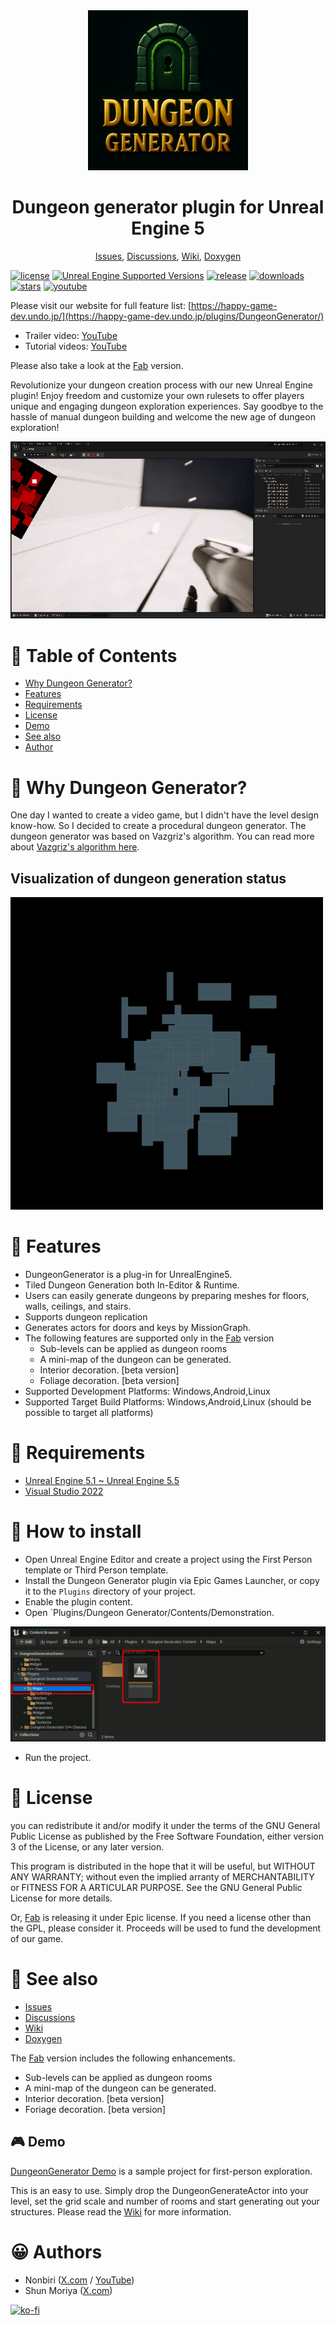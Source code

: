 <div align="center">
<img src="Document/DungeonGenerator-Logo.png" />
<h1>Dungeon generator plugin for Unreal Engine 5</h1>
<p>
<a href="https://github.com/shun126/UE5-DungeonGeneratorDemo/issues">Issues</a>,
<a href="https://github.com/shun126/UE5-DungeonGeneratorDemo/discussions">Discussions</a>,
<a href="https://github.com/shun126/UE5-DungeonGeneratorDemo/wiki">Wiki</a>,
<a href="https://mnu.sakura.ne.jp/_doxygen/dungeon_generator">Doxygen</a>
</p>
</div>

[![license](https://img.shields.io/github/license/shun126/DungeonGenerator)](https://github.com/shun126/DungeonGenerator/blob/main/LICENSE)
[![Unreal Engine Supported Versions](https://img.shields.io/badge/Unreal_Engine-5.1~5.5-9455CE?logo=unrealengine)](https://www.unrealengine.com/)
[![release](https://img.shields.io/github/v/release/shun126/DungeonGenerator)](https://github.com/shun126/DungeonGenerator/releases)
[![downloads](https://img.shields.io/github/downloads/shun126/DungeonGenerator/total)](https://github.com/shun126/DungeonGenerator/releases)
[![stars](https://img.shields.io/github/stars/shun126/DungeonGenerator?style=social)](https://github.com/shun126/DungeonGenerator/stargazers)
[![youtube](https://img.shields.io/youtube/views/1igd4pls5x8?style=social)](https://youtu.be/1igd4pls5x8)

Please visit our website for full feature list: [https://happy-game-dev.undo.jp/](https://happy-game-dev.undo.jp/plugins/DungeonGenerator/)
* Trailer video: [YouTube](https://youtu.be/1igd4pls5x8)
* Tutorial videos: [YouTube](https://www.youtube.com/playlist?list=PLlMDkSa8bQnK4PDIfkXYorQIucn47ifKO)

Please also take a look at the [Fab](https://fab.com/s/f5587c55bad0) version.

Revolutionize your dungeon creation process with our new Unreal Engine plugin! Enjoy freedom and customize your own rulesets to offer players unique and engaging dungeon exploration experiences. Say goodbye to the hassle of manual dungeon building and welcome the new age of dungeon exploration!

![Screenshot](Document/Screenshot.gif)

# 🚩 Table of Contents
- [Why Dungeon Generator?](#-why-dungeon-generator)
- [Features](#-features)
- [Requirements](#-requirements)
- [License](#-license)
- [Demo](#-demo)
- [See also](#-see-also)
- [Author](#-authors)

# 👾 Why Dungeon Generator?
One day I wanted to create a video game, but I didn't have the level design know-how. So I decided to create a procedural dungeon generator.
The dungeon generator was based on Vazgriz's algorithm. You can read more about [Vazgriz's algorithm here](https://vazgriz.com/119/procedurally-generated-dungeons/).

## Visualization of dungeon generation status

![DungeonGeneratorStatus](Document/DungeonGenerator01.gif)

# 🎨 Features
* DungeonGenerator is a plug-in for UnrealEngine5.
* Tiled Dungeon Generation both In-Editor & Runtime.
* Users can easily generate dungeons by preparing meshes for floors, walls, ceilings, and stairs.
* Supports dungeon replication
* Generates actors for doors and keys by MissionGraph.
* The following features are supported only in the [Fab](https://fab.com/s/f5587c55bad0) version
  * Sub-levels can be applied as dungeon rooms
  * A mini-map of the dungeon can be generated.
  * Interior decoration. [beta version]
  * Foliage decoration. [beta version]
* Supported Development Platforms: Windows,Android,Linux
* Supported Target Build Platforms: Windows,Android,Linux (should be possible to target all platforms)

# 🔧 Requirements
* [Unreal Engine 5.1 ~ Unreal Engine 5.5](https://www.unrealengine.com/)
* [Visual Studio 2022](https://visualstudio.microsoft.com/)

# 💾 How to install
* Open Unreal Engine Editor and create a project using the First Person template or Third Person template.
* Install the Dungeon Generator plugin via Epic Games Launcher, or copy it to the `Plugins` directory of your project.
* Enable the plugin content.
* Open `Plugins/Dungeon Generator/Contents/Demonstration.

![](Document/ContentBrowser.gif)

* Run the project.

# 📜 License
you can redistribute it and/or modify it under the terms of the GNU General Public License as published by the Free Software Foundation, either version 3 of the License, or any later version.

This program is distributed in the hope that it will be useful, but WITHOUT ANY WARRANTY; without even the implied arranty of MERCHANTABILITY or FITNESS FOR A ARTICULAR PURPOSE. See the GNU General Public License for more details.

Or, [Fab](https://fab.com/s/f5587c55bad0) is releasing it under Epic license. If you need a license other than the GPL, please consider it. Proceeds will be used to fund the development of our game.

# 👀 See also
* [Issues](https://github.com/shun126/UE5-DungeonGeneratorDemo/issues)
* [Discussions](https://github.com/shun126/UE5-DungeonGeneratorDemo/discussions)
* [Wiki](https://github.com/shun126/UE5-DungeonGeneratorDemo/wiki)
* [Doxygen](https://mnu.sakura.ne.jp/_doxygen/dungeon_generator/)

The [Fab](https://fab.com/s/f5587c55bad0) version includes the following enhancements.
* Sub-levels can be applied as dungeon rooms
* A mini-map of the dungeon can be generated.
* Interior decoration. [beta version]
* Foriage decoration. [beta version]

## 🎮 Demo
[DungeonGenerator Demo](https://github.com/shun126/UE5-DungeonGeneratorDemo) is a sample project for first-person exploration.

This is an easy to use. Simply drop the DungeonGenerateActor into your level, set the grid scale and number of rooms and start generating out your structures. Please read the [Wiki](https://github.com/shun126/UE5-DungeonGeneratorDemo/wiki) for more information.

# 😀 Authors
* Nonbiri ([X.com](https://x.com/happy_game_dev) / [YouTube](https://www.youtube.com/channel/UCkLXe57GpUyaOoj2ycREU1Q))
* Shun Moriya ([X.com](https://x.com/monjiro1972))

[![ko-fi](https://ko-fi.com/img/githubbutton_sm.svg)](https://ko-fi.com/M4M413XDXB)
